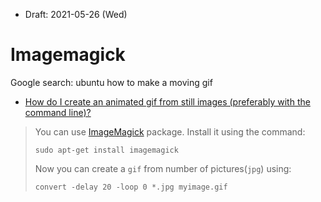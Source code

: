 * Draft: 2021-05-26 (Wed)

# Imagemagick

Google search: ubuntu how to make a moving gif

* [How do I create an animated gif from still images (preferably with the command line)?](https://askubuntu.com/questions/648244/how-do-i-create-an-animated-gif-from-still-images-preferably-with-the-command-l)

> You can use [ImageMagick](http://www.imagemagick.org/script/index.php) package. Install it using the command:
>
> ```
> sudo apt-get install imagemagick
> ```
>
> Now you can create a `gif` from number of pictures(`jpg`) using:
>
> ```
> convert -delay 20 -loop 0 *.jpg myimage.gif
> ```

